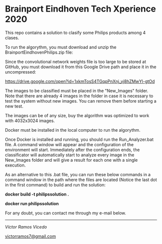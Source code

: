 # Brainport Eindhoven Tech Xperience 2020
This repo contains a solution to clasify some Philips products among 4 clases.

To run the algorythm, you must download and unzip the BrainportEindhovenPhilips.zip file:

Since the convolutional network weights file is too large to be stored at GitHub, you must download it from this Google Drive path and place it in the uncompressed:

https://drive.google.com/open?id=1xkmTosS4TGqpPnXnj_vj8hZMwYl-gtOd

The images to be classified must be placed in the "New_Images" folder. Note that there are already 4 images in the folder in case it is necessary to test the system without new images. You can remove them before starting a new test.

The images can be of any size, buy the algorithm was optimized to work with 4032x3024 images.

Docker must be installed in the local computer to run the algorythm.

Once Docker is installed and running, you should run the Run_Analyzer.bat file. A command window will appear and the configuration of the environment will start. Immediately after the configuration ends, the classificator will automatically start to analyze every image in the New_Images folder and will give a result for each one with a single execution.

As an alternative to this .bat file, you can run these below commands in a command window in the path where the files are located (Notice the last dot in the first command) to build and run the solution:


**docker build -t philipssolution .**

**docker run philipssolution**
 
 
For any doubt, you can contact me through my e-mail below.

-----------------------
 
*Víctor Ramos Vicedo*

victorramos7@gmail.com
